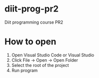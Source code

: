 # diit-prog-pr2
Diit programming course PR2

# How to open

1. Open Visual Studio Code or Visual Studio
2. Click File -> Open -> Open Folder
3. Select the root of the project
4. Run program